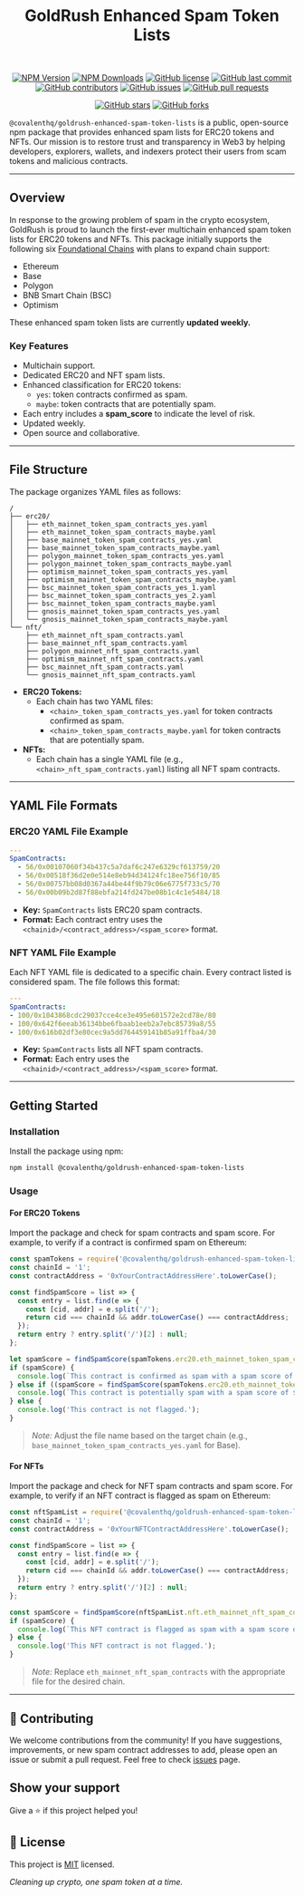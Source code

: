 <div align="center">
  
# GoldRush Enhanced Spam Token Lists

<br />

[![NPM Version](https://img.shields.io/npm/v/@covalenthq/ai-agent-sdk)](https://www.npmjs.com/package/@covalenthq/goldrush-enhanced-spam-token-lists)
[![NPM Downloads](https://img.shields.io/npm/dt/@covalenthq/datasource-spam-filter)](https://www.npmjs.com/package/@covalenthq/goldrush-enhanced-spam-token-lists)
[![GitHub license](https://img.shields.io/github/license/covalenthq/datasource-spam-filter)](https://github.com/covalenthq/datasource-spam-filter/blob/main/LICENSE)
[![GitHub last commit](https://img.shields.io/github/last-commit/covalenthq/datasource-spam-filter)](https://github.com/covalenthq/datasource-spam-filter/commits/master)
[![GitHub contributors](https://img.shields.io/github/contributors/covalenthq/datasource-spam-filter)](https://github.com/covalenthq/datasource-spam-filter/graphs/contributors)
[![GitHub issues](https://img.shields.io/github/issues/covalenthq/datasource-spam-filter)](https://github.com/covalenthq/datasource-spam-filter/issues)
[![GitHub pull requests](https://img.shields.io/github/issues-pr/covalenthq/datasource-spam-filter)](https://github.com/covalenthq/datasource-spam-filter/pulls)

[![GitHub stars](https://img.shields.io/github/stars/covalenthq/datasource-spam-filter)](https://github.com/covalenthq/datasource-spam-filter/stargazers)
[![GitHub forks](https://img.shields.io/github/forks/covalenthq/datasource-spam-filter)](https://github.com/covalenthq/datasource-spam-filter/network/members)

</div>

`@covalenthq/goldrush-enhanced-spam-token-lists` is a public, open-source npm package that provides enhanced spam lists for ERC20 tokens and NFTs. Our mission is to restore trust and transparency in Web3 by helping developers, explorers, wallets, and indexers protect their users from scam tokens and malicious contracts.

---

## Overview

In response to the growing problem of spam in the crypto ecosystem, GoldRush is proud to launch the first-ever multichain enhanced spam token lists for ERC20 tokens and NFTs. This package initially supports the following six [Foundational Chains](https://goldrush.dev/chains/) with plans to expand chain support:
- Ethereum
- Base
- Polygon
- BNB Smart Chain (BSC)
- Optimism

These enhanced spam token lists are currently **updated weekly.**

### Key Features

- Multichain support.
- Dedicated ERC20 and NFT spam lists.
- Enhanced classification for ERC20 tokens:
  - `yes`: token contracts confirmed as spam.
  - `maybe`: token contracts that are potentially spam.
- Each entry includes a **spam_score** to indicate the level of risk.
- Updated weekly. 
- Open source and collaborative.

---

## File Structure

The package organizes YAML files as follows:

```
/
├── erc20/
│   ├── eth_mainnet_token_spam_contracts_yes.yaml
│   ├── eth_mainnet_token_spam_contracts_maybe.yaml
│   ├── base_mainnet_token_spam_contracts_yes.yaml
│   ├── base_mainnet_token_spam_contracts_maybe.yaml
│   ├── polygon_mainnet_token_spam_contracts_yes.yaml
│   ├── polygon_mainnet_token_spam_contracts_maybe.yaml
│   ├── optimism_mainnet_token_spam_contracts_yes.yaml
│   ├── optimism_mainnet_token_spam_contracts_maybe.yaml
│   ├── bsc_mainnet_token_spam_contracts_yes_1.yaml
│   ├── bsc_mainnet_token_spam_contracts_yes_2.yaml
│   ├── bsc_mainnet_token_spam_contracts_maybe.yaml
│   ├── gnosis_mainnet_token_spam_contracts_yes.yaml
│   └── gnosis_mainnet_token_spam_contracts_maybe.yaml
└── nft/
    ├── eth_mainnet_nft_spam_contracts.yaml
    ├── base_mainnet_nft_spam_contracts.yaml
    ├── polygon_mainnet_nft_spam_contracts.yaml
    ├── optimism_mainnet_nft_spam_contracts.yaml
    ├── bsc_mainnet_nft_spam_contracts.yaml
    └── gnosis_mainnet_nft_spam_contracts.yaml
```

- **ERC20 Tokens:**
  - Each chain has two YAML files:
    - `<chain>_token_spam_contracts_yes.yaml` for token contracts confirmed as spam.
    - `<chain>_token_spam_contracts_maybe.yaml` for token contracts that are potentially spam.
- **NFTs:**
  - Each chain has a single YAML file (e.g., `<chain>_nft_spam_contracts.yaml`) listing all NFT spam contracts.

---

## YAML File Formats

### ERC20 YAML File Example

```yaml
---
SpamContracts:
  - 56/0x00107060f34b437c5a7daf6c247e6329cf613759/20
  - 56/0x00518f36d2e0e514e8eb94d34124fc18ee756f10/85
  - 56/0x00757bb08d0367a44be44f9b79c06e6775f733c5/70
  - 56/0x00b09b2d87f88ebfa214fd247be08b1c4c1e5484/18
```

- **Key:** `SpamContracts` lists ERC20 spam contracts.
- **Format:** Each contract entry uses the `<chainid>/<contract_address>/<spam_score>` format.

### NFT YAML File Example

Each NFT YAML file is dedicated to a specific chain. Every contract listed is considered spam. The file follows this format:

```yaml
---
SpamContracts:
- 100/0x1043868cdc29037cce4ce3e495e601572e2cd78e/80
- 100/0x642f6eeab36134bbe6fbaab1eeb2a7ebc85739a8/55
- 100/0x616b02df3e80cec9a5dd764459141b85a91ffba4/30
```

- **Key:** `SpamContracts` lists all NFT spam contracts.
- **Format:** Each entry uses the `<chainid>/<contract_address>/<spam_score>` format.

---

## Getting Started

### Installation

Install the package using npm:

```bash
npm install @covalenthq/goldrush-enhanced-spam-token-lists
```

### Usage

#### For ERC20 Tokens

Import the package and check for spam contracts and spam score. For example, to verify if a contract is confirmed spam on Ethereum:

```javascript
const spamTokens = require('@covalenthq/goldrush-enhanced-spam-token-lists');
const chainId = '1';
const contractAddress = '0xYourContractAddressHere'.toLowerCase();

const findSpamScore = list => {
  const entry = list.find(e => {
    const [cid, addr] = e.split('/');
    return cid === chainId && addr.toLowerCase() === contractAddress;
  });
  return entry ? entry.split('/')[2] : null;
};

let spamScore = findSpamScore(spamTokens.erc20.eth_mainnet_token_spam_contracts_yes);
if (spamScore) {
  console.log(`This contract is confirmed as spam with a spam score of ${spamScore}.`);
} else if ((spamScore = findSpamScore(spamTokens.erc20.eth_mainnet_token_spam_contracts_maybe))) {
  console.log(`This contract is potentially spam with a spam score of ${spamScore}.`);
} else {
  console.log('This contract is not flagged.');
}
```

> _Note:_ Adjust the file name based on the target chain (e.g., `base_mainnet_token_spam_contracts_yes.yaml` for Base).

#### For NFTs

Import the package and check for NFT spam contracts and spam score. For example, to verify if an NFT contract is flagged as spam on Ethereum:

```javascript
const nftSpamList = require('@covalenthq/goldrush-enhanced-spam-token-lists');
const chainId = '1';
const contractAddress = '0xYourNFTContractAddressHere'.toLowerCase();

const findSpamScore = list => {
  const entry = list.find(e => {
    const [cid, addr] = e.split('/');
    return cid === chainId && addr.toLowerCase() === contractAddress;
  });
  return entry ? entry.split('/')[2] : null;
};

const spamScore = findSpamScore(nftSpamList.nft.eth_mainnet_nft_spam_contracts);
if (spamScore) {
  console.log(`This NFT contract is flagged as spam with a spam score of ${spamScore}.`);
} else {
  console.log('This NFT contract is not flagged.');
}

```

> _Note:_ Replace `eth_mainnet_nft_spam_contracts` with the appropriate file for the desired chain.

---

## 🤝 Contributing

We welcome contributions from the community! If you have suggestions, improvements, or new spam contract addresses to add, please open an issue or submit a pull request. Feel free to check <a href="https://github.com/covalenthq/datasource-spam-filter/issues">issues</a> page.

## Show your support

Give a ⭐️ if this project helped you!

## 📝 License

This project is <a href="https://github.com/covalenthq/datasource-spam-filter/blob/main/LICENSE">MIT</a> licensed.

*Cleaning up crypto, one spam token at a time.*
